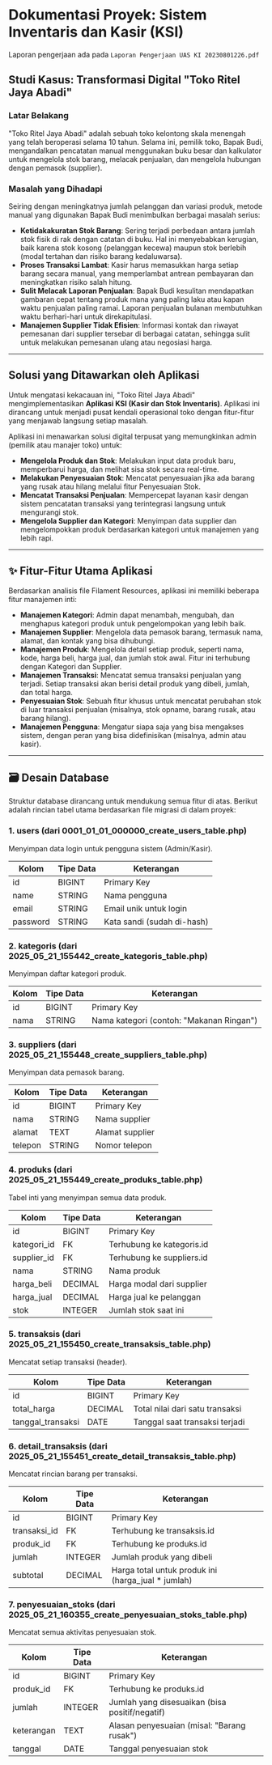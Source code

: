 # Dokumentasi Proyek: Sistem Inventaris dan Kasir (KSI)

Laporan pengerjaan ada pada `Laporan Pengerjaan UAS KI 20230801226.pdf`

## Studi Kasus: Transformasi Digital "Toko Ritel Jaya Abadi"

### Latar Belakang

"Toko Ritel Jaya Abadi" adalah sebuah toko kelontong skala menengah yang telah beroperasi selama 10 tahun. Selama ini, pemilik toko, Bapak Budi, mengandalkan pencatatan manual menggunakan buku besar dan kalkulator untuk mengelola stok barang, melacak penjualan, dan mengelola hubungan dengan pemasok (supplier).

### Masalah yang Dihadapi

Seiring dengan meningkatnya jumlah pelanggan dan variasi produk, metode manual yang digunakan Bapak Budi menimbulkan berbagai masalah serius:

- **Ketidakakuratan Stok Barang**: Sering terjadi perbedaan antara jumlah stok fisik di rak dengan catatan di buku. Hal ini menyebabkan kerugian, baik karena stok kosong (pelanggan kecewa) maupun stok berlebih (modal tertahan dan risiko barang kedaluwarsa).
- **Proses Transaksi Lambat**: Kasir harus memasukkan harga setiap barang secara manual, yang memperlambat antrean pembayaran dan meningkatkan risiko salah hitung.
- **Sulit Melacak Laporan Penjualan**: Bapak Budi kesulitan mendapatkan gambaran cepat tentang produk mana yang paling laku atau kapan waktu penjualan paling ramai. Laporan penjualan bulanan membutuhkan waktu berhari-hari untuk direkapitulasi.
- **Manajemen Supplier Tidak Efisien**: Informasi kontak dan riwayat pemesanan dari supplier tersebar di berbagai catatan, sehingga sulit untuk melakukan pemesanan ulang atau negosiasi harga.

---

## Solusi yang Ditawarkan oleh Aplikasi

Untuk mengatasi kekacauan ini, "Toko Ritel Jaya Abadi" mengimplementasikan **Aplikasi KSI (Kasir dan Stok Inventaris)**. Aplikasi ini dirancang untuk menjadi pusat kendali operasional toko dengan fitur-fitur yang menjawab langsung setiap masalah.

Aplikasi ini menawarkan solusi digital terpusat yang memungkinkan admin (pemilik atau manajer toko) untuk:

- **Mengelola Produk dan Stok**: Melakukan input data produk baru, memperbarui harga, dan melihat sisa stok secara real-time.
- **Melakukan Penyesuaian Stok**: Mencatat penyesuaian jika ada barang yang rusak atau hilang melalui fitur Penyesuaian Stok.
- **Mencatat Transaksi Penjualan**: Mempercepat layanan kasir dengan sistem pencatatan transaksi yang terintegrasi langsung untuk mengurangi stok.
- **Mengelola Supplier dan Kategori**: Menyimpan data supplier dan mengelompokkan produk berdasarkan kategori untuk manajemen yang lebih rapi.

---

## ✨ Fitur-Fitur Utama Aplikasi

Berdasarkan analisis file Filament Resources, aplikasi ini memiliki beberapa fitur manajemen inti:

- **Manajemen Kategori**: Admin dapat menambah, mengubah, dan menghapus kategori produk untuk pengelompokan yang lebih baik.
- **Manajemen Supplier**: Mengelola data pemasok barang, termasuk nama, alamat, dan kontak yang bisa dihubungi.
- **Manajemen Produk**: Mengelola detail setiap produk, seperti nama, kode, harga beli, harga jual, dan jumlah stok awal. Fitur ini terhubung dengan Kategori dan Supplier.
- **Manajemen Transaksi**: Mencatat semua transaksi penjualan yang terjadi. Setiap transaksi akan berisi detail produk yang dibeli, jumlah, dan total harga.
- **Penyesuaian Stok**: Sebuah fitur khusus untuk mencatat perubahan stok di luar transaksi penjualan (misalnya, stok opname, barang rusak, atau barang hilang).
- **Manajemen Pengguna**: Mengatur siapa saja yang bisa mengakses sistem, dengan peran yang bisa didefinisikan (misalnya, admin atau kasir).

---

## 🗃️ Desain Database

Struktur database dirancang untuk mendukung semua fitur di atas. Berikut adalah rincian tabel utama berdasarkan file migrasi di dalam proyek:

### 1. users (dari 0001_01_01_000000_create_users_table.php)

Menyimpan data login untuk pengguna sistem (Admin/Kasir).

| Kolom    | Tipe Data | Keterangan                  |
|----------|-----------|-----------------------------|
| id       | BIGINT    | Primary Key                 |
| name     | STRING    | Nama pengguna               |
| email    | STRING    | Email unik untuk login      |
| password | STRING    | Kata sandi (sudah di-hash)  |

### 2. kategoris (dari 2025_05_21_155442_create_kategoris_table.php)

Menyimpan daftar kategori produk.

| Kolom | Tipe Data | Keterangan                |
|-------|-----------|---------------------------|
| id    | BIGINT    | Primary Key               |
| nama  | STRING    | Nama kategori (contoh: "Makanan Ringan") |

### 3. suppliers (dari 2025_05_21_155448_create_suppliers_table.php)

Menyimpan data pemasok barang.

| Kolom   | Tipe Data | Keterangan         |
|---------|-----------|--------------------|
| id      | BIGINT    | Primary Key        |
| nama    | STRING    | Nama supplier      |
| alamat  | TEXT      | Alamat supplier    |
| telepon | STRING    | Nomor telepon      |

### 4. produks (dari 2025_05_21_155449_create_produks_table.php)

Tabel inti yang menyimpan semua data produk.

| Kolom       | Tipe Data | Keterangan                        |
|-------------|-----------|-----------------------------------|
| id          | BIGINT    | Primary Key                       |
| kategori_id | FK        | Terhubung ke kategoris.id         |
| supplier_id | FK        | Terhubung ke suppliers.id         |
| nama        | STRING    | Nama produk                       |
| harga_beli  | DECIMAL   | Harga modal dari supplier         |
| harga_jual  | DECIMAL   | Harga jual ke pelanggan           |
| stok        | INTEGER   | Jumlah stok saat ini              |

### 5. transaksis (dari 2025_05_21_155450_create_transaksis_table.php)

Mencatat setiap transaksi (header).

| Kolom             | Tipe Data | Keterangan                        |
|-------------------|-----------|-----------------------------------|
| id                | BIGINT    | Primary Key                       |
| total_harga       | DECIMAL   | Total nilai dari satu transaksi   |
| tanggal_transaksi | DATE      | Tanggal saat transaksi terjadi    |

### 6. detail_transaksis (dari 2025_05_21_155451_create_detail_transaksis_table.php)

Mencatat rincian barang per transaksi.

| Kolom        | Tipe Data | Keterangan                                         |
|--------------|-----------|----------------------------------------------------|
| id           | BIGINT    | Primary Key                                        |
| transaksi_id | FK        | Terhubung ke transaksis.id                         |
| produk_id    | FK        | Terhubung ke produks.id                            |
| jumlah       | INTEGER   | Jumlah produk yang dibeli                          |
| subtotal     | DECIMAL   | Harga total untuk produk ini (harga_jual * jumlah) |

### 7. penyesuaian_stoks (dari 2025_05_21_160355_create_penyesuaian_stoks_table.php)

Mencatat semua aktivitas penyesuaian stok.

| Kolom     | Tipe Data | Keterangan                                      |
|-----------|-----------|-------------------------------------------------|
| id        | BIGINT    | Primary Key                                     |
| produk_id | FK        | Terhubung ke produks.id                         |
| jumlah    | INTEGER   | Jumlah yang disesuaikan (bisa positif/negatif)  |
| keterangan| TEXT      | Alasan penyesuaian (misal: "Barang rusak")     |
| tanggal   | DATE      | Tanggal penyesuaian stok                        |